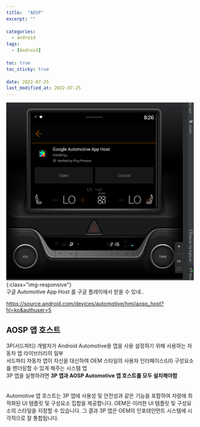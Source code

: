 ```yaml
---
title:  "AOSP"
excerpt: ""

categories:
  - android
tags:
  - [Android]

toc: true
toc_sticky: true
 
date: 2022-07-25
last_modified_at: 2022-07-25
---
```


![Image Alt 텍스트](/assets/img/2022-07-27_Automotive_App_Host.png){:class="img-responsive"}<br>
구글 Automotive App Host 를 구글 플레이에서 받을 수 있네..<br>

https://source.android.com/devices/automotive/hmi/aosp_host?hl=ko&authuser=5

## AOSP 앱 호스트
3P(서드파티) 개발자가 Android Automotive용 앱을 사용 설정하기 위해 사용하는 자동차 앱 라이브러리의 일부<br>
서드파티 자동차 앱이 자신을 대신하여 OEM 스타일의 사용자 인터페이스(UI) 구성요소를 렌더링할 수 있게 해주는 시스템 앱<br>
3P 앱을 실행하려면 <b>3P 앱과 AOSP Automotive 앱 호스트를 모두 설치해야함</b><br>
<br>
<br>
Automotive 앱 호스트는 3P 앱에 사용성 및 안전성과 같은 기능을 포함하여 차량에 최적화된 UI 템플릿 및 구성요소 집합을 제공합니다.
OEM은 이러한 UI 템플릿 및 구성요소의 스타일을 지정할 수 있습니다.
그 결과 3P 앱은 OEM의 인포테인먼트 시스템에 시각적으로 잘 통합됩니다.
